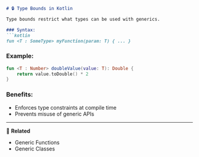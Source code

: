 ```markdown
# 🔒 Type Bounds in Kotlin

Type bounds restrict what types can be used with generics.

### Syntax:
```kotlin
fun <T : SomeType> myFunction(param: T) { ... }
```

### Example:
```kotlin
fun <T : Number> doubleValue(value: T): Double {
    return value.toDouble() * 2
}
```

### Benefits:
- Enforces type constraints at compile time
- Prevents misuse of generic APIs

---

🔗 **Related**
- Generic Functions
- Generic Classes
```
